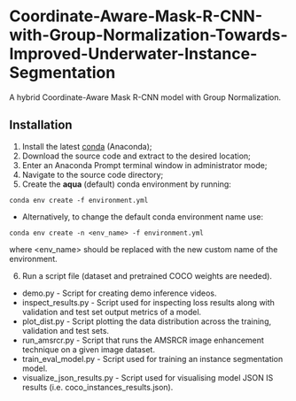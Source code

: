 # Coordinate-Aware-Mask-R-CNN-with-Group-Normalization-Towards-Improved-Underwater-Instance-Segmentation

A hybrid Coordinate-Aware Mask R-CNN model with Group Normalization.

## Installation

1. Install the latest [conda](https://docs.conda.io/projects/conda/en/latest/user-guide/install/index.html) (Anaconda);
2. Download the source code and extract to the desired location;
3. Enter an Anaconda Prompt terminal window in administrator mode;
4. Navigate to the source code directory;
5. Create the **aqua** (default) conda environment by running:
  ```
  conda env create -f environment.yml
  ```
  - Alternatively, to change the default conda environment name use:
  ```
  conda env create -n <env_name> -f environment.yml
  ```
  where <env_name> should be replaced with the new custom name of the environment.

6. Run a script file (dataset and pretrained COCO weights are needed).
* demo.py - Script for creating demo inference videos.
* inspect_results.py - Script used for inspecting loss results along with validation and
test set output metrics of a model.
* plot_dist.py - Script plotting the data distribution across the training, validation and test sets.
* run_amsrcr.py - Script that runs the AMSRCR image enhancement technique on a given image dataset.
* train_eval_model.py - Script used for training an instance segmentation model.
* visualize_json_results.py - Script used for visualising model JSON IS results (i.e. coco_instances_results.json).
